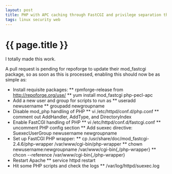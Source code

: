 ```yaml
---
layout: post
title: PHP with APC caching through FastCGI and privilege separation through SuExec running under SELinux on RHEL 5
tags: linux security web
---
```


# {{ page.title }}

I totally made this work.

A pull request is pending for repoforge to update their mod_fastcgi package, so as soon as this is processed, enabling this should now be as simple as:
* Install requisite packages:
** rpmforge-release from http://repoforge.org/use/
** yum install mod_fastcgi php-pecl-apc
* Add a new user and group for scripts to run as
** useradd newusername
** groupadd newgroupname
* Disable mod_php handling of PHP
** vi /etc/httpd/conf.d/php.conf
** comment out AddHandler, AddType, and DirectoryIndex
* Enable FastCGI handling of PHP
** vi /etc/httpd/conf.d/fastcgi.conf
** uncomment PHP config section
** Add suexec directive: SuexecUserGroup newusername newgroupname
* Set up FastCGI PHP wrapper:
** cp /usr/share/doc/mod_fastcgi-2.4.6/php-wrapper /var/www/cgi-bin/php-wrapper
** chown newusername:newgroupname /var/www/cgi-bin{,/php-wrapper}
** chcon --reference /var/www/cgi-bin{,/php-wrapper}
* Restart Apache
** service httpd restart
* Hit some PHP scripts and check the logs
** /var/log/httpd/suexec.log

